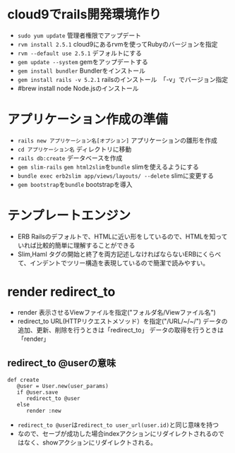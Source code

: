 # cloud9でrails開発環境作り
 - `sudo yum update` 管理者権限でアップデート
 - `rvm install 2.5.1` cloud9にあるrvmを使ってRubyのバージョンを指定
 - `rvm --default use 2.5.1` デフォルトにする
 - `gem update --system` gemをアップデートする
 - `gem install bundler` Bundlerをインストール
 - `gem install rails -v 5.2.1` railsのインストール　「-v」でバージョン指定
 - #brew install node Node.jsのインストール

# アプリケーション作成の準備
- `rails new アプリケーション名[オプション]` アプリケーションの雛形を作成
- `cd アプリケーション名` ディレクトリに移動
- `rails db:create` データベースを作成
- `gem slim-rails` `gem html2slim`を`bundle` slimを使えるようにする
- `bundle exec erb2slim app/views/layouts/ --delete` slimに変更する
- `gem bootstrap`を`bundle` bootstrapを導入

# テンプレートエンジン
- ERB Railsのデフォルトで、HTMLに近い形をしているので、HTMLを知っていれば比較的簡単に理解することができる
- Slim,Haml タグの開始と終了を両方記述しなければならないERBにくらべて、インデントでツリー構造を表現しているので簡潔で読みやすい。

# render redirect_to
- render 表示させるViewファイルを指定("フォルダ名/Viewファイル名")
- redirect_to URL(HTTPリクエストメソッド）を指定("/URL/~/~/")
データの追加、更新、削除を行うときは「redirect_to」
データの取得を行うときは「render」

## redirect_to @userの意味
```
def create
   @user = User.new(user_params)
   if @user.save
      redirect_to @user
   else
      render :new
```
- `redirect_to @user`は`redirect_to user_url(user.id)`と同じ意味を持つ
- なので、セーブが成功した場合indexアクションにリダイレクトされるのではなく、showアクションにリダイレクトされる。





